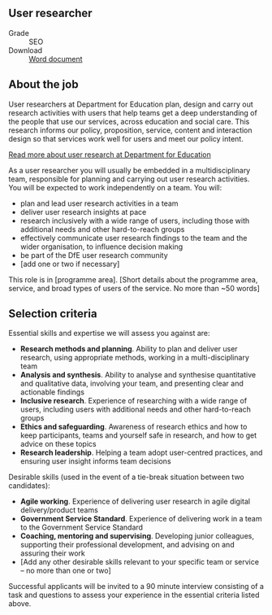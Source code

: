 ## User researcher

<dl class="govuk-summary-list">
  <div class="govuk-summary-list__row">
    <dt class="govuk-summary-list__key">
      Grade
    </dt>
    <dd class="govuk-summary-list__value">
      SEO
    </dd>
  </div>
   <div class="govuk-summary-list__row" data-ignore="true">
    <dt class="govuk-summary-list__key">
      Download
    </dt>
    <dd class="govuk-summary-list__value">
      <a href="word">Word document</a>
    </dd>
  </div></dl>

## About the job

User researchers at Department for Education plan, design and carry out research activities with users that help teams get a deep understanding of the people that use our services, across education and social care. This research informs our policy, proposition, service, content and interaction design so that services work well for users and meet our policy intent.

[Read more about user research at Department for Education](https://user-research.education.gov.uk)

As a user researcher you will usually be embedded in a multidisciplinary team, responsible for planning and carrying out user research activities. You will be expected to work independently on a team. You will:

*	plan and lead user research activities in a team
*	deliver user research insights at pace
*	research inclusively with a wide range of users, including those with additional needs and other hard-to-reach groups
*	effectively communicate user research findings to the team and the wider organisation, to influence decision making
*	be part of the DfE user research community
*	[add one or two if necessary]

This role is in [programme area]. [Short details about the programme area, service, and broad types of users of the service. No more than ~50 words]

## Selection criteria

Essential skills and expertise we will assess you against are:

*	**Research methods and planning**. Ability to plan and deliver user research, using appropriate methods, working in a multi-disciplinary team
*	**Analysis and synthesis**. Ability to analyse and synthesise quantitative and qualitative data, involving your team, and presenting clear and actionable findings
*	**Inclusive research**. Experience of researching with a wide range of users, including users with additional needs and other hard-to-reach groups
*	**Ethics and safeguarding**. Awareness of research ethics and how to keep participants, teams and yourself safe in research, and how to get advice on these topics
*	**Research leadership**. Helping a team adopt user-centred practices, and ensuring user insight informs team decisions

Desirable skills (used in the event of a tie-break situation between two candidates):
*	**Agile working**. Experience of delivering user research in agile digital delivery/product teams
*	**Government Service Standard**. Experience of delivering work in a team to the Government Service Standard
*	**Coaching, mentoring and supervising**. Developing junior colleagues, supporting their professional development, and advising on and assuring their work
*	[Add any other desirable skills relevant to your specific team or service – no more than one or two] 

Successful applicants will be invited to a 90 minute interview consisting of a task and questions to assess your experience in the essential criteria listed above.